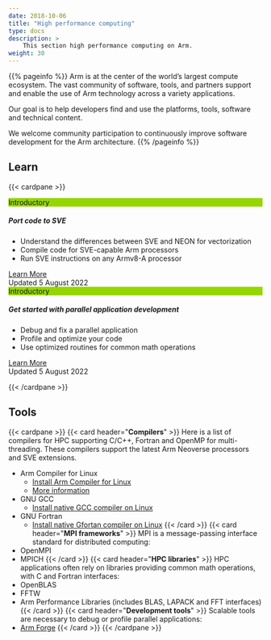 ```yaml
---
date: 2018-10-06
title: "High performance computing"
type: docs
description: >
    This section high performance computing on Arm.
weight: 30
---
```


{{% pageinfo %}}
Arm is at the center of the world’s largest compute ecosystem. The vast community of software, tools, and partners support and enable the use of Arm technology across a variety applications.

Our goal is to help developers find and use the platforms, tools, software and technical content.

We welcome community participation to continuously improve software development for the Arm architecture.
{{% /pageinfo %}}

## Learn
{{< cardpane >}}

<div class="card text-center">
  <div class="card-header" style="background-color:#95d600;">Introductory</div>
  <div class="card-body">
    <h5 class="card-title"> <b> Port code to SVE </b> </h5>
    <p class="card-text">
    <div style="text-align:left">
     <ul >
      <li>Understand the differences between SVE and NEON for vectorization</li>
      <li>Compile code for SVE-capable Arm processors</li>
      <li>Run SVE instructions on any Armv8-A processor</li>
     </ul>
    </div>
    </p>
    <a href="/hpc/port_to_sve" class="btn btn-primary">Learn More</a>
  </div>
  <div class="card-footer text-muted">Updated 5 August 2022</div>
</div>

<div class="card text-center">
  <div class="card-header" style="background-color:#95d600;">Introductory</div>
  <div class="card-body">
    <h5 class="card-title"> <b> Get started with parallel application development </b> </h5>
    <p class="card-text">
    <div style="text-align:left">
     <ul >
      <li>Debug and fix a parallel application</li>
      <li>Profile and optimize your code</li>
      <li>Use optimized routines for common math operations</li>
     </ul>
    </div>
    </p>
    <a href="/hpc/get_started_mpi" class="btn btn-primary">Learn More</a>
  </div>
  <div class="card-footer text-muted">Updated 5 August 2022</div>
</div>

{{< /cardpane >}}

## Tools
{{< cardpane >}}
{{< card header="**Compilers**" >}}
Here is a list of compilers for HPC supporting C/C++, Fortran and OpenMP for multi-threading. These compilers support the latest Arm Neoverse processors and SVE extensions.
- Arm Compiler for Linux
    - [Install Arm Compiler for Linux](/compilers/install_acfl/)
    - [More information](https://developer.arm.com/Tools%20and%20Software/Arm%20Compiler%20for%20Linux)
- GNU GCC
    - [Install native GCC compiler on Linux](/compilers/install_ngcc/)
- GNU Fortran
    - [Install native Gfortan compiler on Linux](/compilers/install_gfortran/)
{{< /card >}}
{{< card header="**MPI frameworks**" >}}
MPI is a message-passing interface standard for distributed computing:
- OpenMPI
- MPICH
{{< /card >}}
{{< card header="**HPC libraries**" >}}
HPC applications often rely on libraries providing common math operations, with C and Fortran interfaces: 
- OpenBLAS
- FFTW
- Arm Performance Libraries (includes BLAS, LAPACK and FFT interfaces)
{{< /card >}}
{{< card header="**Development tools**" >}}
Scalable tools are necessary to debug or profile parallel applications:
- [Arm Forge](get_started_forge)
{{< /card >}}
{{< /cardpane >}}